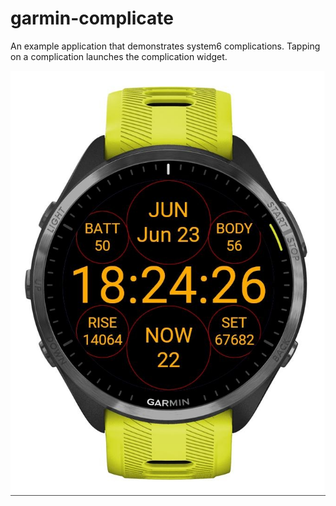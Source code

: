 # garmin-complicate

An example application that demonstrates system6 complications. Tapping on a complication launches the complication widget.

![](screenshot.jpg)
